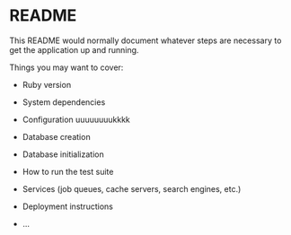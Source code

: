 # README

This README would normally document whatever steps are necessary to get the
application up and running.

Things you may want to cover:

* Ruby version

* System dependencies

* Configuration
uuuuuuuukkkk
* Database creation

* Database initialization

* How to run the test suite

* Services (job queues, cache servers, search engines, etc.)

* Deployment instructions

* ...

